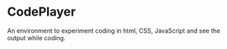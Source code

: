 # CodePlayer
An environment to experiment coding in html, CSS, JavaScript and see the output while coding.
